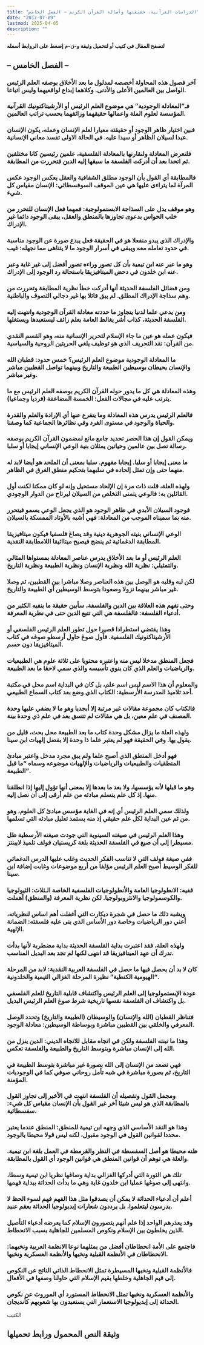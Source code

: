 ```yaml
---
title: "الدراسات القرآنية، حقيقتها وأصالة القرآن الكريم – الفصل الخامس"
date: "2017-07-09"
lastmod: 2025-04-05
description: ""
---
```

**لتصفح المقال في كتيب أو لتحميل وثيقة و-ن-م إضغط على الروابط أسفله**

## **– الفصل الخامس –**

### آخر فصول هذه المحاولة أخصصه لمدلول ما بعد الأخلاق بوصفه العلم الرئيس الواصل بين العالمين الأعلى والأدنى. وكلاهما إبداع لواقعيهما وليس اتباعا.

### فـ”المعادلة الوجودية” هي موضوع العلم الرئيس أو الأرشيتاكتونيك القرآنية المؤسسة لعلوم الملة واعمالها حقيقهما وزائفهما بحسب تراتب العالمين.

### فبين اختيار ظاهر الوجود أو حقيقته معيارا لعلم الإنسان وعمله، يكون الإنسان عبدا لسيلان الظاهر أو سيدا عليه. في الحالة الاولى تفسد معاني الإنسانية.

### فلنعرض المعادلة ولنقارنها بالمعادلة الفلسفية، علمين رئيسين كانا مختلفين ثم اتحدا بعد أن أدركت الفلسفة ما سبقها إليه الدين فتحررت من المطابقة.

### فالمطابقة أي القول بأن الوجود مطلق الشفافية والعقل يعكس الوجود عكس المرآة لما يتراءى عليها هي عين الموقف السوفسطائي: الإنسان مقياس كل شيء.

### وهو موقف يدل على السذاجة الابستمولوجية: فمهما فعل الإنسان للتحرر من خلب الحواس بدعوى تجاوزها بالمنطق والعقل، يبقى الوجود دائما غير الإدراك.

### والإدراك الذي يبدو منفعلا هو في الحقيقة فعل يبدع صورة عن الوجود مناسبة في حدود تعامله معه ويبقى في أسرار الوجود ما لا يتناهى مما نجهله: غيب.

### وهو ما عبر عنه ابن تيمية بأن كل تصور وراءه تصور أفضل إلى غير غاية وعبر عنه ابن خلدون في دحض الميتافيزيقا باستحالة رد الوجود إلى الإدراك.

### ومن فضائل الفلسفة الحديثة أنها أدركت خطأ نظرية المطابقة وتحررت من وهم سذاجة الإدراك المطلق. لم يبق قائلا بها غير دجالي التصوف والباطنية.

### ومن يدعي علما لدنيا يتجاوز ما حددته معادلة القرآن الوجودية وانتهت إليه الفلسفة الحديثة، كذاب أشر يغالط العامة بعلم زائف ليستعبدها ويستغلها.

### فيكون عمله هو عين ما جاء الإسلام لتحرير الإنسانية منه، وهو القسم النقدي من القرآن: نقد التحريف الذي هو توظيف يلغي الحريتين الروحية والسياسية.

### ما المعادلة الوجودية موضوع العلم الرئيس؟ خمس حدود: قطبان الله والإنسان يحيطان بوسيطين الطبيعة والتاريخ وبينهما تواصل القطبين مباشر وغير مباشر.

### وهذه المعادلة هي كل ما يدور حوله القرآن الكريم بوصفه العلم الرئيس مع ما يترتب عليه في مجالات الفعل: الخمسة المضاعفة (فرديا وجماعيا).

### فالعلم الرئيس يدرس هذه المعادلة وما يتفرع عنها أي الإرادة والعلم والقدرة والحياة والوجود في مستوى الفرد وفي نظائرها الجماعية كما وصفنا.

### ويمكن القول إن هذا الحصر تحديد جامع مانع لمضمون القرآن الكريم بوصفه رسالة تصل بين عالمين وحياتين يمثلان بنية الوعي الإنساني إيجابا أو سلبا.

### ما معنى إيجابا أو سلبا. إيجابا مفهوم. سلبا بمعنى أن الملحد هو أيضا لابد له منهما حتى وإن تمثل إلحاده في سلبهما بتحكيم منطق الغرق في الظاهر.

### ولهذه العلة، قلت ذات مرة إن الإلحاد مستحيل وإنه لو كان ممكنا لكنت أول القائلين به: فالوعي يتمنى التخلص من السيلان ليرتاح من الدوار الوجودي.

### فوجود السيلان الأبدي في ظاهر الوجود هو الذي يجعل الوعي يسمو فيتحرر منه بما سميناه الموجب من المعادلة: فهي أشبه بالأوتاد الممسكة بالسيلان.

### الوعي الإنساني بنيته الجوهرية دينية وقد يصاغ فلسفيا فيكون ميتافيزيقا المطابقة الدغمائية ثم ينضج فيصبح ميتااثيقا اللامطابقة النقدية.

### العلم الرئيس أو ما بعد الأخلاق يدرس عناصر المعادلة بمستواها المثالي والتمثيلي: نظرية الله ونظرية الإنسان ونظرية الطبيعة ونظرية التاريخ.

### لكن لبه وقلبه هو الوصل بين هذه العناصر وصلا مباشرا بين القطبين، ثم وصلا غير مباشر بينهما نزولا وصعودا بتوسط الوسيطين أي الطبيعة والتاريخ.

### وحتى نفهم هذه العلاقة بين الدين والفلسفة، سأبين حقيقة ما ينفيه الكثير من أدعياء الفلسفة: فالفلسفة هي التي تتبع الدين حتى في نظرية المعرفة.

### وهذا يقتضي استطرادا قصيرا حول تطور العلم الرئيس الفلسفي أو الأرشيتاكتونيك الفلسفية. فأول صوغ حاول أرسطو صوغه في كتاب الميتافيزيقا دون حسم.

### فجعل المنطق مدخلا ليس منه واعتبره محتويا على ثلاثة علوم هي الطبيعيات والرياضيات والعلم الذي كان ينوي تأسيسه والذي سمي لاحقا ما بعد الطبيعة.

### والمعلوم أن هذا الاسم ليس اسم علم، بل كان في البداية اسم محل في مكتبة أحد تلاميذ المدرسة الأرسطية: الكتاب الذي وضع بعد كتاب السماع الطبيعي.

### فالكتاب كان مجموعة مقالات غير مرتبة إلا أبجديا وهو ما لا يضفي عليها وحدة المصنف في علم معين، بل هي مقالات لم تتسق بعد في علم ذي وحدة بينة.

### ولهذه العلة ما يزال مشكل وحدة كتاب ما بعد الطبيعة محل بحث، قليل من يقول بها. وفي الحقيقة فهو لم يعتبر علما ذا وحدة إلا بفضل إلهيات ابن سينا.

### فهو أدخل المنطق الذي أصبح علما ولم يبق مجرد مدخل واعتبر مبادئ المنطقيات والطبيعيات والرياضيات والإلهيات موضوعه وسماه “ما قبل الطبيعة”.

### وهو ما قبلها لأنه يؤسسها، ولا بعد ما بعدها إلا بمعنى أنها تؤول إليها إذا انطلقنا منها. إذ كل علم يتسلم مبادئه من علم أرقى إلى أن نصل إليه.

### ولذلك سمي العلم الرئيس أي إنه في الغاية مؤسس مبادئ كل العلوم، وهو من ثم عين البداية لكل علم حقيقي إذ منه يستمد تعليل مبادئه التي تسلمها.

### وهذا العلم الرئيس في صيغته السينوية التي جودت صيغته الأرسطية ظل مسيطرا إلى أن صيغ في الفلسفة الحديثة بلغة كريستيان فولف تلميذ لايبنتز.

### ففي صيغة فولف التي لا تناسب الفكر الحديث وغلب عليها الدرس الدغمائي للفكر الوسيط أصبح العلم الرئيس مؤلفا من أربع موضوعات وغابت إضافة ابن سينا.

### ففيه: الانطولوجيا العامة والأنطولوجيات الفلسفية الخاصة الـثلاث: الثيولوجيا والكوسمولوجيا والانثروبولوجيا. لكن نظرية المعرفة (والمنطق) أهملت.

### ويشبه ذلك ما حصل في شجرة ديكارت التي أغفلت أهم اساس لنظرياته، أعني دور الرياضيات وخاصة دور الأساس الذي بنى عليه فلسفته: الضمانة الإلهية.

### ولهذه العلة، فقد اعتبرت بداية الفلسفة الحديثة بداية مضطربة لأنها بدأت تدرك أن عهد الميتافيزيقا قد انتهى لكنها لم تجد بعد البديل المناسب.

### كان لا بد أن يحصل فيها ما حصل في الفلسفة العربية النقدية: لابد من المرحلة “الهيومية الكنطية” نظيرة المرحلة الغزالي التيمية والخلدونية.

### عودة الإبستمولوجيا إلى العلم الرئيس واكتشاف قابلية التاريخ للعلم الفلسفي بل واكتشاف ان الفلسفة نفسها تاريخية شرط صوغ العلم الرئيس البديل.

### فتناظر القطبان (الله والإنسان) والوسيطان (الطبيعة والتاريخ) وتحدد الوصل المعرفي والخلقي بين القطبين مباشرة وبوساطة الوسيطين: معادلة الوجود.

### وهذا ما تبنته الفلسفة ولكن في اتجاه مقابل للاتجاه الديني: الدين ينزل من الله إلى الإنسان مباشرة وبتوسط التاريخ والطبيعة والفلسفة تعكس.

### فهي تصعد من الإنسان إلى الله بصورة غير مباشرة بتوسط الطبيعة في التاريخ، ثم بصورة مباشرة في شبه تأمل روحاني صوفي كما في الوجوديات المؤمنة.

### ومجمل القول وتفصيله أن الفلسفة انتهت في الأخير إلى تجاوز القول بالمطابقة الذي هو ليس شيئا آخر غير القول بأن الإنسان مقياس كل شيء: سفسطائية.

### وهذا هو النقد الأساسي الذي وجهه ابن تيمية للمنطق: المنطق عندما يعتبر محددا لقوانين القول في الوجود مقبول، لكنه ليس قولا محيطا بالوجود.

### ظنه محيطا هو أصل السفسطة في النظر والقرمطة في العمل بلغة ابن تيمية. والعلة هي توهم أن قوانين المنطق هي قوانين الوجود أي القول بالمطابقة.

### تلك هي الثورة التي أدركها الغزالي بداية وصاغها نظريا ابن تيمية وسطا، وانتهى إلى صوغها عمليا ابن خلدون غاية وهي ما بدأت الحداثة ببداية فهمها.

### أعلم أن أدعياء الحداثة لا يمكن أن يصدقوا مثل هذا الفهم فهم لسوء الحظ لا يدرسون ليتعلموا، بل يرددون شعارات إيديولوجيا الحداثة بعقم عنيد.

### وقد يعذرهم الواحد إذا علم أنهم يتصورون الإسلام كما يعرضه أدعياء التأصيل الذين يخلطون بين الإسلام ونكوص المسلمين للجاهلية بسبب الانحطاط.

### فاجتمع على الأمة انحطاطان أفضل من يمثلهما نوعا الانظمة العربية ونخبهما: الانحطاطان في الأنظمة القبلية ونخبها والأنظمة العسكرية ونخبها.

### فالأنظمة القبلية ونخبها المسيطرة تمثل الانحطاط الذاتي الناتج عن النكوص إلى قيم الجاهلية وخلطها بقيم الإسلام التي حاولنا وصفها في الأفعال.

### والأنظمة العسكرية ونخبها تمثل الانحطاط المستورد أي الموروث عن نكوص الحداثة إلى إيديولوجيا الاستعمار التي يستعبدون بها شعوبهم كأنديجان.

الكتيب

## وثيقة النص المحمول ورابط تحميلها

###
